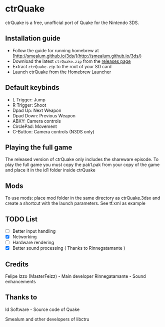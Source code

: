 # ctrQuake
ctrQuake is a free, unofficial port of Quake for the Nintendo 3DS.

## Installation guide
- Follow the guide for running homebrew at [http://smealum.github.io/3ds/](http://smealum.github.io/3ds/)
- Download the latest `ctrQuake.zip` from the [releases page](https://github.com/masterfeizz/ctrQuake/releases)
- Extract `ctrQuake.zip` to the root of your SD card
- Launch ctrQuake from the Homebrew Launcher

## Default keybinds
- L Trigger: Jump
- R Trigger: Shoot
- Dpad Up: Next Weapon
- Dpad Down: Previous Weapon
- ABXY: Camera controls
- CirclePad: Movement
- C-Button: Camera controls (N3DS only)

## Playing the full game
The released version of ctrQuake only includes the shareware episode. To play the full game you must copy the pak1.pak from your copy of the game and place it in the id1 folder inside ctrQuake

## Mods
To use mods: place mod folder in the same directory as ctrQuake.3dsx and create a shortcut with the launch parameters. See tf.xml as example

## TODO List
- [ ] Better input handling
- [x] Networking
- [ ] Hardware rendering
- [x] Better sound processing ( Thanks to Rinnegatamante )

## Credits
Felipe Izzo (MasterFeizz) - Main developer
Rinnegatamante - Sound enhancements
## Thanks to
Id Software - Source code of Quake

Smealum and other developers of libctru